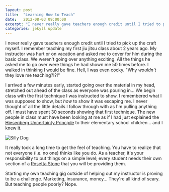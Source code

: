 ```yaml
---
layout: post
title:  "Learning How to Teach"
date:   2012-08-03 09:00:00
excerpt: "I never really gave teachers enough credit until I tried to pick up the craft myself. I remember teaching my first jiu jitsu class about 2 years ago. My instructor was hurt or on vacation and asked me to cover for him during the basic class. We weren't going over anything exciting. All the things he asked me to go over were things he had shown me 50 times before."
categories: jekyll update
---
```

I never really gave teachers enough credit until I tried to pick up the craft myself. I remember teaching my first jiu jitsu class about 2 years ago. My instructor was hurt or on vacation and asked me to cover for him during the basic class. We weren't going over anything exciting. All the things he asked me to go over were things he had shown me 50 times before. I walked in thinking I would be fine. Hell, I was even cocky. "Why *wouldn't* they love me teaching?!?!"

I arrived a few minutes early, started going over the material in my head, stretched out ahead of the class as everyone was pouring in... We begin class with the first technique I was instructed to show. I remembered what I was supposed to show, but *how* to show it was escaping me. I never thought of all the little details I follow through with as I'm pulling anything off. I must have spent 30 seconds showing that first technique. The new people in class must have been looking at me as if I had just explained the [Hiesenberg Uncertainty Principle][heisenberg-wiki] to their elementary school children... and I knew it.

![Silly Dog](http://blog.smboyce.com/wp-content/uploads/2012/06/I-Have-No-Idea-What-Im-Doing.jpg "Silly Dog")

It really took a long time to get the feel of teaching. You have to realize that not everyone (i.e. no one) thinks like you do. As a teacher, it's your responsibility to put things on a simple level; every student needs their own section of a [Rosetta Stone][rosetta-wiki] that you will be providing them.

Starting my own teaching gig outside of helping out my instructor is proving to be a challenge. Marketing, insurance, money... They're all kind of scary. But teaching people poorly? Nope.

[heisenberg-wiki]:http://en.wikipedia.org/wiki/Heisenberg_uncertainty_principle
[rosetta-wiki]: http://en.wikipedia.org/wiki/Rosetta_stone

